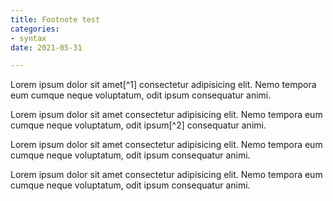 ```yaml
---
title: Footnote test
categories:
- syntax
date: 2021-05-31

---
```

Lorem ipsum dolor sit amet\[^1\] consectetur adipisicing elit. Nemo tempora eum cumque neque voluptatum, odit ipsum consequatur animi.

Lorem ipsum dolor sit amet consectetur adipisicing elit. Nemo tempora eum cumque neque voluptatum, odit ipsum\[^2\] consequatur animi.

Lorem ipsum dolor sit amet consectetur adipisicing elit. Nemo tempora eum cumque neque voluptatum, odit ipsum consequatur animi.

Lorem ipsum dolor sit amet consectetur adipisicing elit. Nemo tempora eum cumque neque voluptatum, odit ipsum consequatur animi.